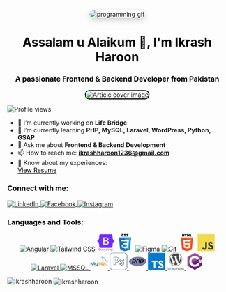 <p align="Center">  
  <img src="https://media.giphy.com/media/qgQUggAC3Pfv687qPC/giphy.gif"   
  alt="programming gif"   
  style="border-radius: 15px; box-shadow: 0px 4px 15px rgba(0, 0, 0, 0.2); height: 500px; width: 550px;">  
</p>  

<h1 align="center" style="color: #000000;">Assalam u Alaikum 👋, I'm Ikrash Haroon</h1>  
<h3 align="center" style="color: #000000;">A passionate Frontend & Backend Developer from Pakistan</h3>  

<div align="center">  
  <img src="https://media.licdn.com/dms/image/D5612AQGOmwfIE5mlWA/article-cover_image-shrink_720_1280/0/1674617947228?e=2147483647&v=beta&t=FTU_isQ6VYfV5D_ueFHPWvT8ZqgDeJG3yr8Mi8lpfk0" width="400" alt="Article cover image" style="border: 2px solid #000000; border-radius: 10px;">  
</div>  

<p align="left">   
  <img src="https://komarev.com/ghpvc/?username=ikrashharoon&label=Profile%20views&color=000000&style=flat" alt="Profile views" />   
</p>  

- 🔭 I’m currently working on **Life Bridge**  
- 🌱 I’m currently learning **PHP, MySQL, Laravel, WordPress, Python, GSAP**  
- 💬 Ask me about **Frontend & Backend Development**  
- 📫 How to reach me: **ikrashharoon1236@gmail.com**  
- 📄 Know about my experiences:   
  <a href="https://www.dropbox.com/scl/fi/gj2nn1098oanj477554a5/muhammadikrashharoon-CV.pdf?rlkey=5pcp85f78nuswha9t8h3rr19u&st=qu1g6hg0&dl=0" target="_blank" style="color: #000000;">View Resume</a>  

<h3 align="left" style="color: #000000;">Connect with me:</h3>  
<p align="left">  
  <a href="https://www.linkedin.com/in/ikrashharoon/" target="_blank">  
    <img align="center" src="https://raw.githubusercontent.com/rahuldkjain/github-profile-readme-generator/master/src/images/icons/Social/linked-in-alt.svg" alt="LinkedIn" height="30" width="40" />  
  </a>  
  <a href="https://www.facebook.com/profile.php?id=61552023565629" target="_blank">  
    <img align="center" src="https://raw.githubusercontent.com/rahuldkjain/github-profile-readme-generator/master/src/images/icons/Social/facebook.svg" alt="Facebook" height="30" width="40" />  
  </a>  
  <a href="https://www.instagram.com/ikrash_haroon/" target="_blank">  
    <img align="center" src="https://raw.githubusercontent.com/rahuldkjain/github-profile-readme-generator/master/src/images/icons/Social/instagram.svg" alt="Instagram" height="30" width="40" />  
  </a>  
</p>  

<h3 align="left" style="color: #000000;">Languages and Tools:</h3>  
<p align="center">  
  <a href="https://angular.io" target="_blank" rel="noreferrer">   
    <img src="https://angular.io/assets/images/logos/angular/angular.svg" alt="Angular" width="40" height="40"/>   
  </a>   
  <a href="https://tailwindcss.com" target="_blank" rel="noreferrer">  
    <img src="https://upload.wikimedia.org/wikipedia/commons/d/d5/Tailwind_CSS_Logo.svg" alt="Tailwind CSS" width="40" height="40" />  
  </a>  
  <a href="https://getbootstrap.com" target="_blank" rel="noreferrer">   
    <img src="https://raw.githubusercontent.com/devicons/devicon/master/icons/bootstrap/bootstrap-plain-wordmark.svg" alt="Bootstrap" width="40" height="40"/>   
  </a>   
  <a href="https://www.w3schools.com/css/" target="_blank" rel="noreferrer">   
    <img src="https://raw.githubusercontent.com/devicons/devicon/master/icons/css3/css3-original-wordmark.svg" alt="CSS3" width="40" height="40"/>   
  </a>  
  <a href="https://www.figma.com/" target="_blank" rel="noreferrer">   
    <img src="https://www.vectorlogo.zone/logos/figma/figma-icon.svg" alt="Figma" width="40" height="40"/>   
  </a>  
  <a href="https://git-scm.com/" target="_blank" rel="noreferrer">   
    <img src="https://www.vectorlogo.zone/logos/git-scm/git-scm-icon.svg" alt="Git" width="40" height="40"/>   
  </a>  
  <a href="https://www.w3.org/html/" target="_blank" rel="noreferrer">   
    <img src="https://raw.githubusercontent.com/devicons/devicon/master/icons/html5/html5-original-wordmark.svg" alt="HTML5" width="40" height="40"/>   
  </a>  
  <a href="https://developer.mozilla.org/en-US/docs/Web/JavaScript" target="_blank" rel="noreferrer">   
    <img src="https://raw.githubusercontent.com/devicons/devicon/master/icons/javascript/javascript-original.svg" alt="JavaScript" width="40" height="40"/>   
  </a>  
  <a href="https://laravel.com/" target="_blank" rel="noreferrer">   
    <img src="https://laravel.com/img/logotype.min.svg" alt="Laravel" width="40" height="40"/>   
  </a>  
  <a href="https://www.microsoft.com/en-us/sql-server" target="_blank" rel="noreferrer">   
    <img src="https://www.svgrepo.com/show/303229/microsoft-sql-server-logo.svg" alt="MSSQL" width="40" height="40"/>   
  </a>  
  <a href="https://www.mysql.com/" target="_blank" rel="noreferrer">   
    <img src="https://raw.githubusercontent.com/devicons/devicon/master/icons/mysql/mysql-original-wordmark.svg" alt="MySQL" width="40" height="40"/>   
  </a>  
  <a href="https://www.photoshop.com/en" target="_blank" rel="noreferrer">   
    <img src="https://raw.githubusercontent.com/devicons/devicon/master/icons/photoshop/photoshop-line.svg" alt="Photoshop" width="40" height="40"/>   
  </a>  
  <a href="https://www.php.net" target="_blank" rel="noreferrer">   
    <img src="https://raw.githubusercontent.com/devicons/devicon/master/icons/php/php-original.svg" alt="PHP" width="40" height="40"/>   
  </a>  
  <a href="https://www.typescriptlang.org/" target="_blank" rel="noreferrer">   
    <img src="https://raw.githubusercontent.com/devicons/devicon/master/icons/typescript/typescript-original.svg" alt="TypeScript" width="40" height="40"/>   
  </a>  
  <a href="https://wordpress.org/" target="_blank" rel="noreferrer">   
    <img src="https://raw.githubusercontent.com/devicons/devicon/master/icons/wordpress/wordpress-original.svg" alt="WordPress" width="40" height="40"/>   
  </a>  
  <a href="https://learn.microsoft.com/en-us/dotnet/csharp/" target="_blank" rel="noreferrer">   
    <img src="https://raw.githubusercontent.com/devicons/devicon/master/icons/csharp/csharp-original.svg" alt="C#" width="40" height="40"/>   
  </a>  
</p>  

<p>  
  <img align="left" src="https://github-readme-stats.vercel.app/api/top-langs?username=ikrashharoon&show_icons=true&locale=en&layout=compact&theme=default" alt="ikrashharoon" />  
</p>  

<p>&nbsp;<img align="center" src="https://github-readme-stats.vercel.app/api?username=ikrashharoon&show_icons=true&locale=en&theme=default" alt="ikrashharoon" /></p>  
